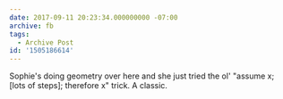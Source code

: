 ```yaml
---
date: 2017-09-11 20:23:34.000000000 -07:00
archive: fb
tags: 
  - Archive Post
id: '1505186614'
---
```


Sophie's doing geometry over here and she just tried the ol' "assume x; [lots of steps]; therefore x" trick. A classic.

